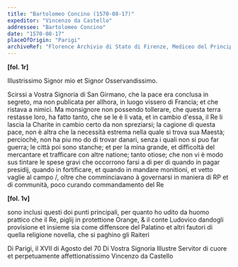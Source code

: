 ```yaml
---
title: "Bartolomeo Concino (1570-08-17)"
expeditor: "Vincenzo da Castello"
addressee: "Bartolomeo Concino"
date: "1570-08-17"
placeOfOrigin: "Parigi"
archiveRef: "Florence Archivio di Stato di Firenze, Mediceo del Principato, 4726a, fols. -"
---
```



**[fol. 1r]**

Illustrissimo Signor  mio et Signor Osservandissimo.

Scirssi a Vostra Signoria  di San Girmano, che la pace era <span class="lb-marker"></span> conclusa in segreto, ma non publicata per allhora, in luogo vissero di Francia; et che ristava a nimici. Ma monsignore non possendo <span class="lb-marker"></span> tollerare, che questa terra restasse loro, ha fatto tanto, che se le è li<span class="lb-marker"></span> vata, et in cambio d'essa, il Re li lascia la Charite in cambio certo <span class="lb-marker"></span> da non spreziarsi; la cagione di questa pace, non è altra che la <span class="lb-marker"></span> necessità estrema nella quale si trova sua Maestà; perciochè, non ha piu mo<span class="lb-marker"></span> do di trovar danari, senza i quali non si puo far guerra; le città <span class="lb-marker"></span> poi sono stanche; et per la mina grande, et difficoltà del mercantare <span class="lb-marker"></span> et trafficare con altre natione; tanto otiose; che non vi è modo sus<span class="lb-marker"></span> tintare le spese gravi che occorrono farsi a di per di quando in pagar <span class="lb-marker"></span> presidij, quando in fortificare, et quando in mandare monitioni, et vetto<span class="lb-marker"></span> vaglie al campo /, oltre che comminciavano à governarsi in maniera di <span class="lb-marker"></span> <span class="unclear">RP</span> et di communità, poco curando commandamento  del Re


**[fol. 1v]**

sono inclusi questi doi punti principali, per quanto ho udito da huomo prattico <span class="lb-marker"></span> che il Re, piglij in protettione Orange, & il conte Ludovico<span class="lb-marker"></span> dandogli provisione et insieme sia come diffensore del Palatino<span class="lb-marker"></span> et altri fautori di quella religione novella, che si paghino gli Raiteri

Di Parigi, il XVII di Agosto del 70<span class="lb-marker"></span> Di Vostra Signoria Illustre <span class="lb-marker"></span> Servitor di cuore et perpetuamente <span class="lb-marker"></span> affettionatissimo <span class="lb-marker"></span> Vincenzo da Castello

